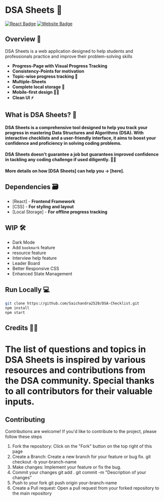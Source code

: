 # DSA Sheets 🚀

[![React Badge](http://img.shields.io/badge/Powered%20By-React-blue?style=for-the-badge&logo=react)](https://reactjs.org/)
[![Website Badge](https://img.shields.io/badge/Visit-Now-green?style=for-the-badge&logo=vercel)](https://dsasheets.online/)

## Overview 👀
DSA Sheets is a web application designed to help students and professionals practice and improve their problem-solving skills 

- **Progress-Page with Visual Progress Tracking**
- **Consistency-Points for motivation**
- **Topic-wise progress tracking 🧐**
- **Multiple-Sheets**
- **Complete local storage 📂**
- **Mobile-first design ✌🏻**
- **Clean UI ⚡**

## What is DSA Sheets? 🤔

#### DSA Sheets is a comprehensive tool designed to help you track your progress in mastering Data Structures and Algorithms (DSA). With interactive checklists and a user-friendly interface, it aims to boost your confidence and proficiency in solving coding problems.

#### DSA Sheets doesn't guarantee a job but guarantees improved confidence in tackling any coding challenge if used diligently. 👍🏻

#### More details on how [DSA Sheets] can help you -> [here].

## Dependencies 🗃

- [React] - **Frontend Framework**
- [CSS] - **For styling and layout**
- [Local Storage] - **For offline progress tracking**

## WIP 🛠

- Dark Mode
- Add `bookmark` feature
- resource feature
- Interview help feature
- Leader Board
- Better Responsive CSS
- Enhanced State Management

## Run Locally 💻

   ```bash
   git clone https://github.com/Saichandra2520/DSA-Checklist.git
   npm install
   npm start
   ``` 

## Credits 🙏🏻

   The list of questions and topics in DSA Sheets is inspired by various resources and contributions from the DSA community. Special thanks to all contributors for their valuable inputs.
=======
## Contributing
   Contributions are welcome! If you'd like to contribute to the project, please follow these steps

   1. Fork the repository: Click on the "Fork" button on the top right of this page
   2. Create a Branch: Create a new branch for your feature or bug fix.
      git checkout -b your-branch-name
   3. Make changes: Implement your feature or fix the bug.
   4. Commit your changes
      git add .
      git commit -m "Description of your changes"
   5. Push to your fork
      git push origin your-branch-name
   6. Create a Pull request: Open a pull request from your forked repository to the main repository


